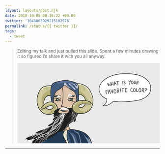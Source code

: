 ```yaml
---
layout: layouts/post.njk
date: 2018-10-05 00:16:22 +00:00
twitter: '1048003929215102976'
permalink: /status/{{ twitter }}/
tags: 
  - tweet
---
```


> Editing my talk and just pulled this slide. Spent a few minutes drawing it so figured I’d share it with you all anyway. 
> 
> ![Illustration of Tim the Enchanter from Monty Python and the Holy Grail asking “What is your favorite color?”](/img/1048003929215102976-DotBpmmU8AEJc01.jpg)

---

